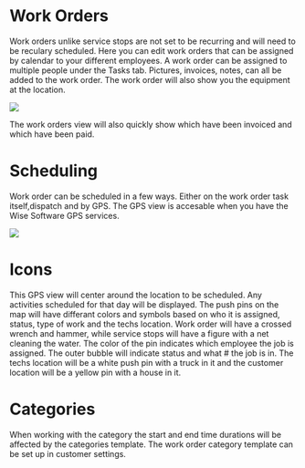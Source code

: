 # Work Orders

Work orders unlike service stops are not set to be recurring and will need to be reculary scheduled. Here you can edit work orders that can be assigned by calendar to your different employees. A work order can be assigned to multiple people under the Tasks tab. Pictures, invoices, notes, can all be added to the work order. The work order will also show you the equipment at the location.

![](https://cdn.realsgii2.dev/wise-software-docs/image_45.86a24ed1.png)

The work orders view will also quickly show which have been invoiced and which have been paid.

# Scheduling

Work order can be scheduled in a few ways. Either on the work order task itself,dispatch and by GPS. The GPS view is accesable when you have the Wise Software GPS services.

![](https://wiselibrary.blob.core.windows.net/docs/Windows/WorkOrderGps.png)

# Icons
This GPS view will center around the location to be scheduled. Any activities scheduled for that day will be displayed. The push pins on the map will have differant colors and symbols based on who it is assigned, status, type of work and the techs location. Work order will have a crossed wrench and hammer, while service stops will have a figure with a net cleaning the water. The color of the pin indicates which employee the job is assigned. The outer bubble will indicate status and what # the job is in. The techs location will be a white push pin with a truck in it and the customer location will be a yellow pin with a house in it.


# Categories

When working with the category the start and end time durations will be affected by the categories template. The work order category template can be set up in customer settings.





